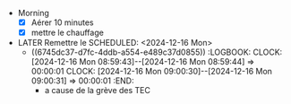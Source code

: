 - Morning
  * [x] Aérer 10 minutes
  * [x] mettre le chauffage <!-- pas besoin -->
- LATER Remettre le
  SCHEDULED: <2024-12-16 Mon>
	- ((6745dc37-d7fc-4ddb-a554-e489c37d0855))
	  :LOGBOOK:
	  CLOCK: [2024-12-16 Mon 08:59:43]--[2024-12-16 Mon 08:59:44] =>  00:00:01
	  CLOCK: [2024-12-16 Mon 09:00:30]--[2024-12-16 Mon 09:00:31] =>  00:00:01
	  :END:
		- a cause de la grève des TEC